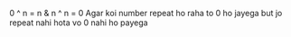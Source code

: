 0 ^ n = n & n ^ n = 0
Agar koi number repeat ho raha to 0 ho jayega but jo repeat nahi hota vo 0 nahi ho payega
​